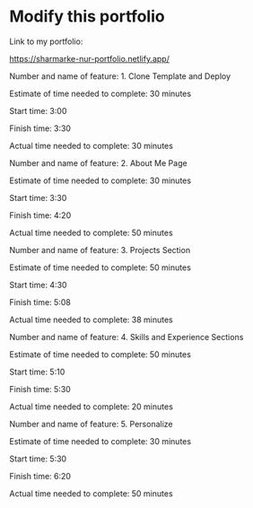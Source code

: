 # Modify this portfolio

Link to my portfolio:
 
https://sharmarke-nur-portfolio.netlify.app/

Number and name of feature: 1. Clone Template and Deploy

Estimate of time needed to complete: 30 minutes

Start time: 3:00

Finish time: 3:30

Actual time needed to complete: 30 minutes

Number and name of feature: 2. About Me Page

Estimate of time needed to complete: 30 minutes

Start time: 3:30

Finish time: 4:20

Actual time needed to complete: 50 minutes

Number and name of feature: 3. Projects Section

Estimate of time needed to complete: 50 minutes

Start time: 4:30

Finish time: 5:08

Actual time needed to complete: 38 minutes

Number and name of feature: 4. Skills and Experience Sections

Estimate of time needed to complete: 50 minutes

Start time: 5:10

Finish time: 5:30

Actual time needed to complete: 20 minutes

Number and name of feature: 5. Personalize

Estimate of time needed to complete: 30 minutes

Start time: 5:30

Finish time: 6:20

Actual time needed to complete: 50 minutes
